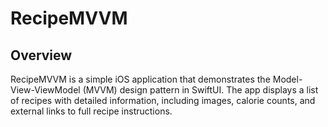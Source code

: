 # RecipeMVVM

## Overview

RecipeMVVM is a simple iOS application that demonstrates the Model-View-ViewModel (MVVM) design pattern in SwiftUI. The app displays a list of recipes with detailed information, including images, calorie counts, and external links to full recipe instructions.
